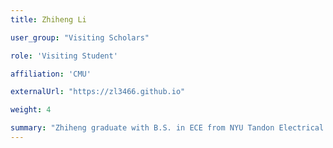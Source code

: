 ```yaml
---
title: Zhiheng Li

user_group: "Visiting Scholars"

role: 'Visiting Student' 

affiliation: 'CMU'

externalUrl: "https://zl3466.github.io"

weight: 4

summary: "Zhiheng graduate with B.S. in ECE from NYU Tandon Electrical and is currently M.S. ECE at Carnegie Mellon University. His research and career interests lie in the fields of medical engineering, autonomous vehicle, and computer vision."
---
```

